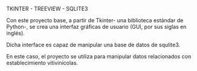 TKINTER - TREEVIEW  - SQLITE3 

Con este proyecto base, a partir de Tkinter- una biblioteca estándar de Python-, se crea una interfaz gráficas de usuario (GUI, por sus siglas en inglés). 

Dicha interface es capaz de manipular una base de datos de squlite3.

En este caso, el proyecto se utiliza para manipular datos relacionados con establecimiento vitivinícolas.
